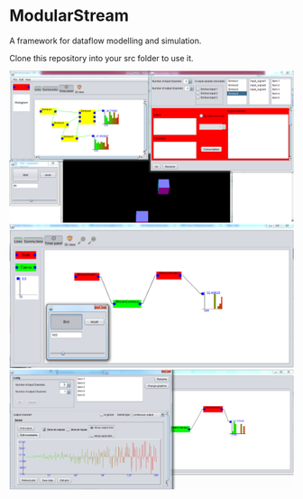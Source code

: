 # ModularStream
A framework for dataflow modelling and simulation.

Clone this repository into your src folder to use it.

![alt text](https://github.com/AmiroooTheWalnut/ModularStream/blob/master/Simulation_for_all.PNG?raw=true)  
![alt text](https://github.com/AmiroooTheWalnut/ModularStream/blob/master/Simulation_for_all_v2.PNG?raw=true)  
![alt text](https://github.com/AmiroooTheWalnut/ModularStream/blob/master/Simulation_for_all_v2_2.PNG?raw=true)  
